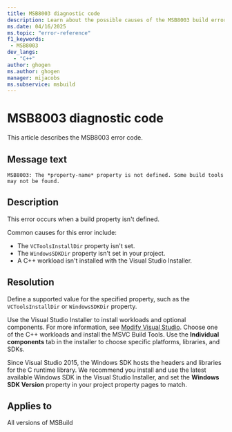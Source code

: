 ```yaml
---
title: MSB8003 diagnostic code
description: Learn about the possible causes of the MSB8003 build error and get troubleshooting tips.
ms.date: 04/16/2025
ms.topic: "error-reference"
f1_keywords:
 - MSB8003
dev_langs:
  - "C++"
author: ghogen
ms.author: ghogen
manager: mijacobs
ms.subservice: msbuild
---
```

# MSB8003 diagnostic code

<!-- :::ErrorDefinitionDescription::: -->
<!-- :::editable-content name="introDescription"::: -->
This article describes the MSB8003 error code.
<!-- :::editable-content-end::: -->

## Message text

`MSB8003: The *property-name* property is not defined. Some build tools may not be found.`

<!-- :::editable-content name="postOutputDescription"::: -->
## Description

This error occurs when a build property isn't defined.

Common causes for this error include:

- The `VCToolsInstallDir` property isn't set.
- The `WindowsSDKDir` property isn't set in your project.
- A C++ workload isn't installed with the Visual Studio Installer. 

## Resolution

Define a supported value for the specified property, such as the `VCToolsInstallDir` or `WindowsSDKDir` property.

Use the Visual Studio Installer to install workloads and optional components. For more information, see [Modify Visual Studio](../../install/modify-visual-studio.md). Choose one of the C++ workloads and install the MSVC Build Tools. Use the **Individual components** tab in the installer to choose specific platforms, libraries, and SDKs.

Since Visual Studio 2015, the Windows SDK hosts the headers and libraries for the C runtime library. We recommend you install and use the latest available Windows SDK in the Visual Studio Installer, and set the **Windows SDK Version** property in your project property pages to match.
<!-- :::editable-content-end::: -->
<!-- :::ErrorDefinitionDescription-end::: -->

## Applies to

All versions of MSBuild